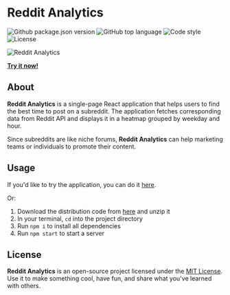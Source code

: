 # Reddit Analytics

<p align="left">
  <img src="https://img.shields.io/github/package-json/v/rorazliev/reddit-analytics" alt="Github package.json version" />
  <img src="https://img.shields.io/github/languages/top/rorazliev/reddit-analytics" alt="GitHub top language" />
  <img alt="Code style" src="https://img.shields.io/badge/code%20style-airbnb-ff69b4">
  <img src="https://img.shields.io/github/license/rorazliev/reddit-analytics" alt="License" />
</p>

![Reddit Analytics](https://i.imgur.com/uP2k4wG.png)

**[Try it now!](https://rorazliev.github.io/reddit-analytics)**

## About

**Reddit Analytics** is a single-page React application that helps users to find the best time to post on a subreddit. The application fetches corresponding data from Reddit API and displays it in a heatmap grouped by weekday and hour.

Since subreddits are like niche forums, **Reddit Analytics** can help marketing teams or individuals to promote their content.

## Usage

If you'd like to try the application, you can do it [here](https://rorazliev.github.io/reddit-analytics).

Or:

1. Download the distribution code from [here](https://github.com/rorazliev/reddit-analytics/archive/refs/tags/v1.1.1.zip) and unzip it
2. In your terminal, `cd` into the project directory
3. Run `npm i` to install all dependencies
4. Run `npm start` to start a server

## License

**Reddit Analytics** is an open-source project licensed under the [MIT License](LICENSE). Use it to make something cool, have fun, and share what you've learned with others.
